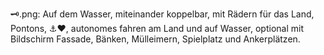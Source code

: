 🗝️.png: Auf dem Wasser, miteinander koppelbar, mit Rädern für das Land, Pontons, ⚓♥️, autonomes fahren am Land und auf Wasser, optional mit Bildschirm Fassade, Bänken, Mülleimern, Spielplatz und Ankerplätzen.